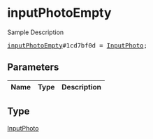 # inputPhotoEmpty

Sample Description

<pre>
<a href="../constructor/inputPhotoEmpty.md">inputPhotoEmpty</a>#1cd7bf0d = <a href="../type/InputPhoto.md">InputPhoto</a>;
</pre>

## Parameters

| Name | Type | Description |
|------|:----:|-------------|

## Type

[InputPhoto](../type/InputPhoto.md)
